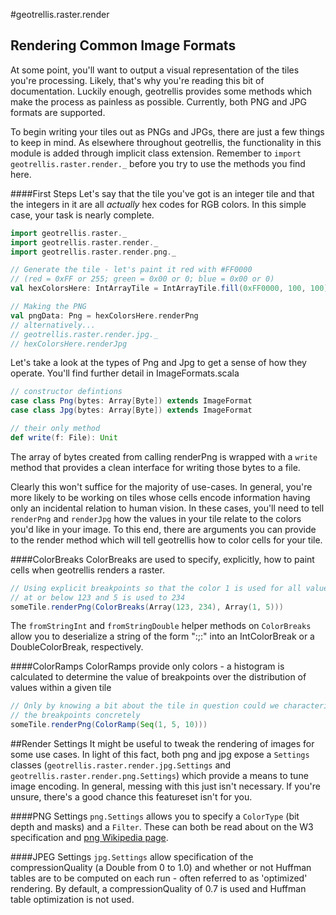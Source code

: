 #geotrellis.raster.render

## Rendering Common Image Formats
At some point, you'll want to output a visual representation of the
tiles you're processing. Likely, that's why you're reading this bit of
documentation. Luckily enough, geotrellis provides some methods which
make the process as painless as possible. Currently, both PNG and JPG
formats are supported.

To begin writing your tiles out as PNGs and JPGs, there are just a
few things to keep in mind. As elsewhere throughout geotrellis, the
functionality in this module is added through implicit class extension.
Remember to `import geotrellis.raster.render._` before you try to use
the methods you find here.

####First Steps
Let's say that the tile you've got is an integer tile and that the
integers in it are all *actually* hex codes for RGB colors. In this
simple case, your task is nearly complete.

```scala
import geotrellis.raster._
import geotrellis.raster.render._
import geotrellis.raster.render.png._

// Generate the tile - let's paint it red with #FF0000
// (red = 0xFF or 255; green = 0x00 or 0; blue = 0x00 or 0)
val hexColorsHere: IntArrayTile = IntArrayTile.fill(0xFF0000, 100, 100)

// Making the PNG
val pngData: Png = hexColorsHere.renderPng
// alternatively...
// geotrellis.raster.render.jpg._
// hexColorsHere.renderJpg
```

Let's take a look at the types of Png and Jpg to get a sense
 of how they operate. You'll find further detail in ImageFormats.scala

```scala
// constructor defintions
case class Png(bytes: Array[Byte]) extends ImageFormat
case class Jpg(bytes: Array[Byte]) extends ImageFormat

// their only method
def write(f: File): Unit
```

The array of bytes created from calling renderPng is wrapped
with a `write` method that provides a clean interface for writing
those bytes to a file.

Clearly this won't suffice for the majority of use-cases. In general,
you're more likely to be working on tiles whose cells encode information
having only an incidental relation to human vision. In these cases,
you'll need to tell `renderPng` and `renderJpg` how the values in your
tile relate to the colors you'd like in your image. To this end, there
are arguments you can provide to the render method which
will tell geotrellis how to color cells for your tile.


####ColorBreaks
ColorBreaks are used to specify, explicitly, how to paint cells when
geotrellis renders a raster.

```scala
// Using explicit breakpoints so that the color 1 is used for all values
// at or below 123 and 5 is used to 234
someTile.renderPng(ColorBreaks(Array(123, 234), Array(1, 5)))
```

The `fromStringInt` and `fromStringDouble` helper methods on
`ColorBreaks` allow you to deserialize a string of the form
"<limitString>:<hexColor>;<limitString>:<hexColor>" into an
IntColorBreak or a DoubleColorBreak, respectively.  


####ColorRamps
ColorRamps provide only colors - a histogram is calculated to
determine the value of breakpoints over the distribution of values
within a given tile

```scala
// Only by knowing a bit about the tile in question could we characterize
// the breakpoints concretely
someTile.renderPng(ColorRamp(Seq(1, 5, 10)))
```

##Render Settings
It might be useful to tweak the rendering of images for some use cases.
In light of this fact, both png and jpg expose a `Settings` classes
(`geotrellis.raster.render.jpg.Settings` and
`geotrellis.raster.render.png.Settings`) which provide a means to tune
image encoding.
In general, messing with this just isn't necessary. If you're unsure,
there's a good chance this featureset isn't for you.

####PNG Settings
`png.Settings` allows you to specify a `ColorType` (bit depth and masks)
and a `Filter`. These can both be read about on the W3 specification and
[png Wikipedia
page]('https://en.wikipedia.org/wiki/Portable_Network_Graphics').

####JPEG Settings
`jpg.Settings` allow specification of the compressionQuality (a Double
from 0 to 1.0) and whether or not Huffman tables are to be computed on
each run - often referred to as 'optimized' rendering. By default, a
compressionQuality of 0.7 is used and Huffman table optimization is not used.
